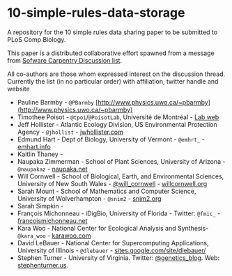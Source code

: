 # 10-simple-rules-data-storage

A repository for the 10 simple rules data sharing paper to be submitted to PLoS
Comp Biology.

This paper is a distributed collaborative effort spawned from a message from
[Sofware Carpentry Discussion list][swcl].

All co-authors are those whom expressed interest on the discussion thread.
Currently the list (in no particular order) with affiliation, twitter handle and
website

* Pauline Barmby - `@PBarmby` [http://www.physics.uwo.ca/~pbarmby](http://www.physics.uwo.ca/~pbarmby)
* Timothee Poisot - `@tpoi`/`@PoisotLab`, Université de Montréal - [Lab web](http://poisotlab.io)
* Jeff Hollister - Atlantic Ecology Division, US Environmental Protection Agency - `@jhollist` - [jwhollister.com](http://jwhollister.com)
* Edmund Hart - Dept of Biology, University of Vermont - `@emhrt_` - [emhart.info](http://emhart.info)
* Kaitlin Thaney -
* Naupaka Zimmerman - School of Plant Sciences, University of Arizona - `@naupakaz` - [naupaka.net](http://naupaka.net)
* Will Cornwell - School of Biological, Earth, and Environmental Sciences, University of New South Wales - [@will_cornwell](https://twitter.com/will_cornwell) - [willcornwell.org](http://willcornwell.org)
* Sarah Mount - School of Mathematics and Computer Science, University of Wolverhampton - `@snim2` - [snim2.org](http://snim2.org)
* Sarah Simpkin -
* François Michonneau - iDigBio, University of Florida - Twitter: `@fmic_` - [francoismichonneau.net](http://francoismichonneau.net)
* Kara Woo - National Center for Ecological Analysis and Synthesis- `@kara_woo` - [karawoo.com](http://karawoo.com)
* David LeBauer - National Center for Supercomputing Applications, University of Illinois - `@dlebauer` - [sites.google.com/site/dlebauer/](https://sites.google.com/site/dlebauer/)
* Stephen Turner - University of Virginia. Twitter: [@genetics_blog](https://twitter.com/genetics_blog). Web: [stephenturner.us](http://stephenturner.us/).

[swcl]: http://lists.software-carpentry.org/mailman/listinfo/discuss_lists.software-carpentry.org
